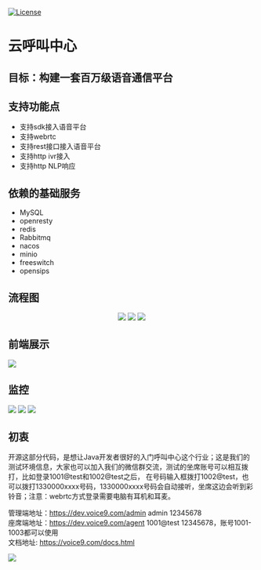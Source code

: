 [![License](https://img.shields.io/badge/license-Apache%202-4EB1BA.svg)](https://www.apache.org/licenses/LICENSE-2.0.html)

# 云呼叫中心

## 目标：构建一套百万级语音通信平台

## 支持功能点
* 支持sdk接入语音平台
* 支持webrtc
* 支持rest接口接入语音平台
* 支持http ivr接入
* 支持http NLP响应

## 依赖的基础服务 
* MySQL
* openresty
* redis
* Rabbitmq
* nacos
* minio
* freeswitch
* opensips



## 流程图

<p align="center">
    <img  src="https://voice9.oss-cn-hangzhou.aliyuncs.com/images/1.png" >
    <img  src="https://voice9.oss-cn-hangzhou.aliyuncs.com/images/2.png" >
    <img  src="https://voice9.oss-cn-hangzhou.aliyuncs.com/images/3.jpg" >
</p>

## 前端展示
   <img  src="https://voice9.oss-cn-hangzhou.aliyuncs.com/images/4.png" >

## 监控
   <img  src="https://voice9.oss-cn-hangzhou.aliyuncs.com/images/5.png">
   <img  src="https://voice9.oss-cn-hangzhou.aliyuncs.com/images/6.png">
   <img  src="https://voice9.oss-cn-hangzhou.aliyuncs.com/images/7.png">


## 初衷
   开源这部分代码，是想让Java开发者很好的入门呼叫中心这个行业；这是我们的测试环境信息，大家也可以加入我们的微信群交流，测试的坐席账号可以相互拨打，比如登录1001@test和1002@test之后，
   在号码输入框拨打1002@test，也可以拨打1330000xxxx号码，1330000xxxx号码会自动接听，坐席这边会听到彩铃音；注意：webrtc方式登录需要电脑有耳机和耳麦。


   管理端地址：https://dev.voice9.com/admin  admin 12345678 \
   座席端地址：https://dev.voice9.com/agent  1001@test 12345678，账号1001-1003都可以使用 \
   文档地址:  https://voice9.com/docs.html 

   <img  src="https://voice9.oss-cn-hangzhou.aliyuncs.com/images/WeChat.png">